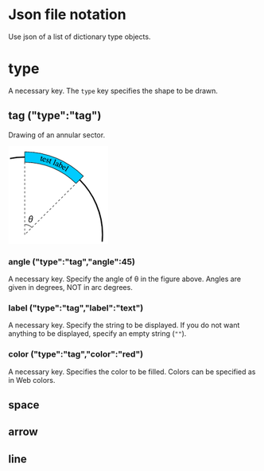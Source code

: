 # Json file notation

Use json of a list of dictionary type objects.

# type  
A necessary key. The `type` key specifies the shape to be drawn.

## tag ("type":"tag")
Drawing of an annular sector.

![Example Image](/Description/images/fig1.png)

### angle ("type":"tag","angle":45)
A necessary key. Specify the angle of θ in the figure above. Angles are given in degrees, NOT in arc degrees.

### label ("type":"tag","label":"text")
A necessary key. Specify the string to be displayed. If you do not want anything to be displayed, specify an empty string (`""`).

### color ("type":"tag","color":"red")
A necessary key. Specifies the color to be filled. Colors can be specified as in Web colors.

## space

## arrow

## line
